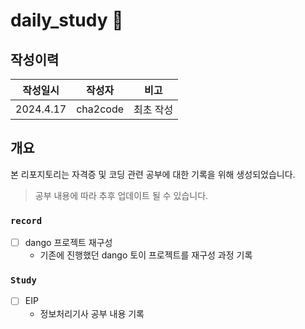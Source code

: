 # daily_study 🎉

## 작성이력
| 작성일시       | 작성자 | 비고    |
|------------|-----|-------|
| 2024.4.17 | cha2code | 최초 작성 |


## 개요
본 리포지토리는 자격증 및 코딩 관련 공부에 대한 기록을 위해 생성되었습니다.
> 공부 내용에 따라 추후 업데이트 될 수 있습니다.

### `record`      
  * [ ] dango 프로젝트 재구성
      * 기존에 진행했던 dango 토이 프로젝트를 재구성 과정 기록

### `Study`
* [ ] EIP
   * 정보처리기사 공부 내용 기록
